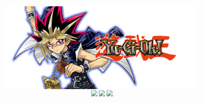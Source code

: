 <div style="text-align:center"><img src="./src/assets/readme_banner.png"/></div>
<div style="text-align:center">
  <img src="https://img.shields.io/badge/-TypeScript-white?style=flat&logo=TypeScript"/>
  <img src="https://img.shields.io/badge/-React-white?style=flat&logo=React"/>
  <img src="https://img.shields.io/badge/-Bulma-whitegit ?style=flat&logo=Bulma"/>
</div>